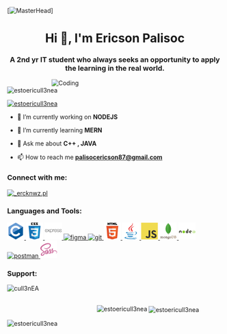 [![MasterHead](https://1.bp.blogspot.com/-7A4WynwLsMw/XbBpCXG8fHI/AAAAAAAAMt4/https://i.redd.it/q3z1k0zc7umy.gif)]
<h1 align="center">Hi 👋, I'm Ericson Palisoc</h1>
<h3 align="center">A 2nd yr IT student who always seeks an opportunity to apply the learning in the real world.</h3>

<img align="right" alt="Coding" width="400" src="https://i.redd.it/q3z1k0zc7umy.gif"/>

<p align="left"> <img src="https://komarev.com/ghpvc/?username=estoericull3nea&label=Profile%20views&color=0e75b6&style=flat" alt="estoericull3nea" /> </p>

<p align="left"> <a href="https://github.com/ryo-ma/github-profile-trophy"><img src="https://github-profile-trophy.vercel.app/?username=estoericull3nea" alt="estoericull3nea" /></a> </p>

- 🔭 I’m currently working on **NODEJS**

- 🌱 I’m currently learning **MERN**

- 💬 Ask me about **C++ , JAVA**

- 📫 How to reach me **palisocericson87@gmail.com**

<h3 align="left">Connect with me:</h3>
<p align="left">
<a href="https://instagram.com/_ercknwz.pl" target="blank"><img align="center" src="https://raw.githubusercontent.com/rahuldkjain/github-profile-readme-generator/master/src/images/icons/Social/instagram.svg" alt="_ercknwz.pl" height="30" width="40" /></a>
</p>

<h3 align="left">Languages and Tools:</h3>
<p align="left"> <a href="https://www.cprogramming.com/" target="_blank" rel="noreferrer"> <img src="https://raw.githubusercontent.com/devicons/devicon/master/icons/c/c-original.svg" alt="c" width="40" height="40"/> </a> <a href="https://www.w3schools.com/css/" target="_blank" rel="noreferrer"> <img src="https://raw.githubusercontent.com/devicons/devicon/master/icons/css3/css3-original-wordmark.svg" alt="css3" width="40" height="40"/> </a> <a href="https://expressjs.com" target="_blank" rel="noreferrer"> <img src="https://raw.githubusercontent.com/devicons/devicon/master/icons/express/express-original-wordmark.svg" alt="express" width="40" height="40"/> </a> <a href="https://www.figma.com/" target="_blank" rel="noreferrer"> <img src="https://www.vectorlogo.zone/logos/figma/figma-icon.svg" alt="figma" width="40" height="40"/> </a> <a href="https://git-scm.com/" target="_blank" rel="noreferrer"> <img src="https://www.vectorlogo.zone/logos/git-scm/git-scm-icon.svg" alt="git" width="40" height="40"/> </a> <a href="https://www.w3.org/html/" target="_blank" rel="noreferrer"> <img src="https://raw.githubusercontent.com/devicons/devicon/master/icons/html5/html5-original-wordmark.svg" alt="html5" width="40" height="40"/> </a> <a href="https://www.java.com" target="_blank" rel="noreferrer"> <img src="https://raw.githubusercontent.com/devicons/devicon/master/icons/java/java-original.svg" alt="java" width="40" height="40"/> </a> <a href="https://developer.mozilla.org/en-US/docs/Web/JavaScript" target="_blank" rel="noreferrer"> <img src="https://raw.githubusercontent.com/devicons/devicon/master/icons/javascript/javascript-original.svg" alt="javascript" width="40" height="40"/> </a> <a href="https://www.mongodb.com/" target="_blank" rel="noreferrer"> <img src="https://raw.githubusercontent.com/devicons/devicon/master/icons/mongodb/mongodb-original-wordmark.svg" alt="mongodb" width="40" height="40"/> </a> <a href="https://nodejs.org" target="_blank" rel="noreferrer"> <img src="https://raw.githubusercontent.com/devicons/devicon/master/icons/nodejs/nodejs-original-wordmark.svg" alt="nodejs" width="40" height="40"/> </a> <a href="https://postman.com" target="_blank" rel="noreferrer"> <img src="https://www.vectorlogo.zone/logos/getpostman/getpostman-icon.svg" alt="postman" width="40" height="40"/> </a> <a href="https://sass-lang.com" target="_blank" rel="noreferrer"> <img src="https://raw.githubusercontent.com/devicons/devicon/master/icons/sass/sass-original.svg" alt="sass" width="40" height="40"/> </a> </p>

<h3 align="left">Support:</h3>
<p><a href="https://www.buymeacoffee.com/cull3nEA"> <img align="left" src="https://cdn.buymeacoffee.com/buttons/v2/default-yellow.png" height="50" width="210" alt="cull3nEA" /></a></p><br><br>

<p><img align="left" src="https://github-readme-stats.vercel.app/api/top-langs?username=estoericull3nea&show_icons=true&locale=en&layout=compact" alt="estoericull3nea" /></p>

<p>&nbsp;<img align="center" src="https://github-readme-stats.vercel.app/api?username=estoericull3nea&show_icons=true&locale=en" alt="estoericull3nea" /></p>

<p><img align="center" src="https://github-readme-streak-stats.herokuapp.com/?user=estoericull3nea&" alt="estoericull3nea" /></p>
